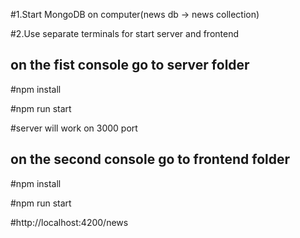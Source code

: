 #1.Start MongoDB on computer(news db -> news collection)

#2.Use separate terminals for start server and frontend

## on the fist console go to server folder

#npm install

#npm run start

#server will work on 3000 port

## on the second console go to frontend folder

#npm install

#npm run start

#http://localhost:4200/news